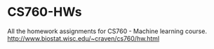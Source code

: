 CS760-HWs
=========

All the homework assignments for CS760 - Machine learning course. http://www.biostat.wisc.edu/~craven/cs760/hw.html
